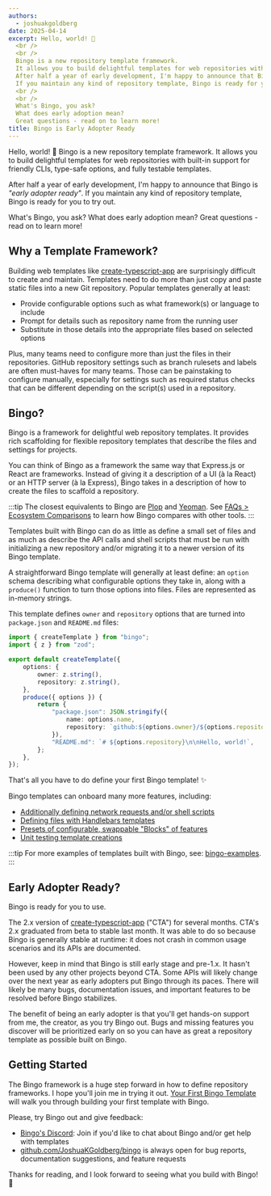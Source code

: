 ```yaml
---
authors:
  - joshuakgoldberg
date: 2025-04-14
excerpt: Hello, world! 💝
  <br />
  <br />
  Bingo is a new repository template framework.
  It allows you to build delightful templates for web repositories with built-in support for friendly CLIs, type-safe options, and fully testable templates.
  After half a year of early development, I'm happy to announce that Bingo is _"early adopter ready"_.
  If you maintain any kind of repository template, Bingo is ready for you to try out.
  <br />
  <br />
  What's Bingo, you ask?
  What does early adoption mean?
  Great questions - read on to learn more!
title: Bingo is Early Adopter Ready
---
```


Hello, world! 💝
Bingo is a new repository template framework.
It allows you to build delightful templates for web repositories with built-in support for friendly CLIs, type-safe options, and fully testable templates.

After half a year of early development, I'm happy to announce that Bingo is _"early adopter ready"_.
If you maintain any kind of repository template, Bingo is ready for you to try out.

What's Bingo, you ask?
What does early adoption mean?
Great questions - read on to learn more!

## Why a Template Framework?

Building web templates like [create-typescript-app](https:/github.com/JoshuaKGoldberg) are surprisingly difficult to create and maintain.
Templates need to do more than just copy and paste static files into a new Git repository.
Popular templates generally at least:

- Provide configurable options such as what framework(s) or language to include
- Prompt for details such as repository name from the running user
- Substitute in those details into the appropriate files based on selected options

Plus, many teams need to configure more than just the files in their repositories.
GitHub repository settings such as branch rulesets and labels are often must-haves for many teams.
Those can be painstaking to configure manually, especially for settings such as required status checks that can be different depending on the script(s) used in a repository.

## Bingo?

Bingo is a framework for delightful web repository templates.
It provides rich scaffolding for flexible repository templates that describe the files and settings for projects.

You can think of Bingo as a framework the same way that Express.js or React are frameworks.
Instead of giving it a description of a UI (à la React) or an HTTP server (à la Express), Bingo takes in a description of how to create the files to scaffold a repository.

:::tip
The closest equivalents to Bingo are [Plop](https://plopjs.com) and [Yeoman](https://yeoman.io).
See [FAQs > Ecosystem Comparisons](https://www.create.bingo/faqs/#ecosystem-comparisons) to learn how Bingo compares with other tools.
:::

Templates built with Bingo can do as little as define a small set of files and as much as describe the API calls and shell scripts that must be run with initializing a new repository and/or migrating it to a newer version of its Bingo template.

A straightforward Bingo template will generally at least define: an `option` schema describing what configurable options they take in, along with a `produce()` function to turn those options into files.
Files are represented as in-memory strings.

This template defines `owner` and `repository` options that are turned into `package.json` and `README.md` files:

```ts title
import { createTemplate } from "bingo";
import { z } from "zod";

export default createTemplate({
	options: {
		owner: z.string(),
		repository: z.string(),
	},
	produce({ options }) {
		return {
			"package.json": JSON.stringify({
				name: options.name,
				repository: `github:${options.owner}/${options.repository}`,
			}),
			"README.md": `# ${options.repository}\n\nHello, world!`,
		};
	},
});
```

That's all you have to do define your first Bingo template! ✨

Bingo templates can onboard many more features, including:

- [Additionally defining network requests and/or shell scripts](/build/concepts/creations)
- [Defining files with Handlebars templates](/engines/handlebars/about)
- [Presets of configurable, swappable "Blocks" of features](/engines/stratum/about)
- [Unit testing template creations](/build/packages/bingo-testers)

:::tip
For more examples of templates built with Bingo, see: [bingo-examples](https://github.com/bingo-examples).
:::

## Early Adopter Ready?

Bingo is ready for you to use.

The 2.x version of [create-typescript-app](https://github.com/JoshuaKGoldberg/create-typescript-app) ("CTA") for several months.
CTA's 2.x graduated from beta to stable last month.
It was able to do so because Bingo is generally stable at runtime: it does not crash in common usage scenarios and its APIs are documented.

However, keep in mind that Bingo is still early stage and pre-1.x.
It hasn't been used by any other projects beyond CTA.
Some APIs will likely change over the next year as early adopters put Bingo through its paces.
There will likely be many bugs, documentation issues, and important features to be resolved before Bingo stabilizes.

The benefit of being an early adopter is that you'll get hands-on support from me, the creator, as you try Bingo out.
Bugs and missing features you discover will be prioritized early on so you can have as great a repository template as possible built on Bingo.

## Getting Started

The Bingo framework is a huge step forward in how to define repository frameworks.
I hope you'll join me in trying it out.
[Your First Bingo Template](/blog/your-first-bingo-template) will walk you through building your first template with Bingo.

Please, try Bingo out and give feedback:

- [Bingo's Discord](https://discord.gg/Jh85eMGQnV): Join if you'd like to chat about Bingo and/or get help with templates
- [github.com/JoshuaKGoldberg/bingo](https://github.com/JoshuaKGoldberg/bingo) is always open for bug reports, documentation suggestions, and feature requests

Thanks for reading, and I look forward to seeing what you build with Bingo! 💝
